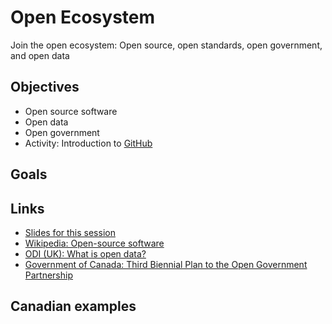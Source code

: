 # Open Ecosystem

Join the open ecosystem: Open source, open standards, open government, and open data

## Objectives
- Open source software
- Open data
- Open government
- Activity: Introduction to [GitHub](https://github.com/)


## Goals

## Links

- [Slides for this session](slides.html)
- [Wikipedia: Open-source software](https://en.wikipedia.org/wiki/Open-source_software)
- [ODI (UK): What is open data?](https://theodi.org/what-is-open-data)
- [Government of Canada: Third Biennial Plan to the Open Government Partnership](http://open.canada.ca/en/content/third-biennial-plan-open-government-partnership)

## Canadian examples
